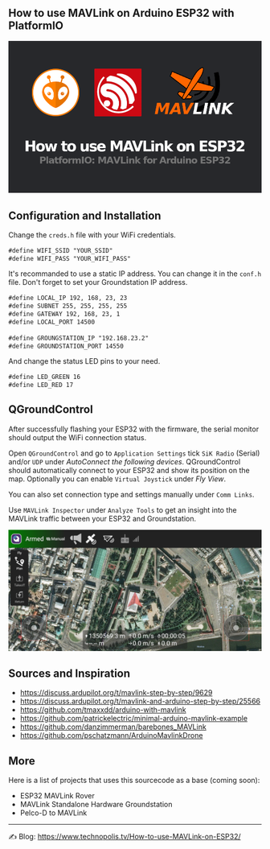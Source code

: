 ## How to use MAVLink on Arduino ESP32 with PlatformIO

![MAVLink for Arduino ESP32](/How-to-use-MAVLink-on-ESP32.png)

## Configuration and Installation

Change the `creds.h` file with your WiFi credentials.

```
#define WIFI_SSID "YOUR_SSID"
#define WIFI_PASS "YOUR_WIFI_PASS"
```
It's recommanded to use a static IP address. You can change it in the `conf.h` file. Don't forget to set your Groundstation IP address.
```
#define LOCAL_IP 192, 168, 23, 23
#define SUBNET 255, 255, 255, 255
#define GATEWAY 192, 168, 23, 1
#define LOCAL_PORT 14500

#define GROUNGSTATION_IP "192.168.23.2"
#define GROUNDSTATION_PORT 14550
```
And change the status LED pins to your need.

```
#define LED_GREEN 16
#define LED_RED 17
```
## QGroundControl

After successfully flashing your ESP32 with the firmware, the serial monitor should output the WiFi connection status.

Open `QGroundControl` and go to `Application Settings` tick `SiK Radio` (Serial) and/or `UDP` under _AutoConnect the following devices_. QGroundControl should automatically connect to your ESP32 and show its position on the map. Optionally you can enable `Virtual Joystick` under _Fly View_.

You can also set connection type and settings manually under `Comm Links`.

Use `MAVLink Inspector` under `Analyze Tools` to get an insight into the MAVLink traffic between your ESP32 and Groundstation.

![ESP32 MAVLink QGroundControl](/ESP32-MAVLink-QGroundControl.jpg)

## Sources and Inspiration

- https://discuss.ardupilot.org/t/mavlink-step-by-step/9629
- https://discuss.ardupilot.org/t/mavlink-and-arduino-step-by-step/25566
- https://github.com/tmaxxdd/arduino-with-mavlink
- https://github.com/patrickelectric/minimal-arduino-mavlink-example
- https://github.com/danzimmerman/barebones_MAVLink
- https://github.com/pschatzmann/ArduinoMavlinkDrone

## More
Here is a list of projects that uses this sourcecode as a base (coming soon):

- ESP32 MAVLink Rover
- MAVLink Standalone Hardware Groundstation
- Pelco-D to MAVLink

---

✍️ Blog: https://www.technopolis.tv/How-to-use-MAVLink-on-ESP32/